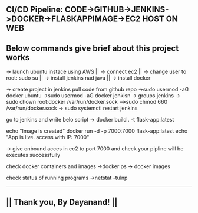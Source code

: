 CI/CD Pipeline:
CODE->GITHUB->JENKINS->DOCKER->FLASKAPPIMAGE->EC2 HOST ON WEB
-------------------------------------------------------------
Below commands give brief about this project works
-----------------------------------------------------

-> launch ubuntu instace using AWS ||
-> connect ec2 ||
-> change user to root:  sudo su ||
-> install jenkins nad java ||
-> install docker
 
-> create project in jenkins pull code from github repo
->sudo usermod -aG docker ubuntu 
->sudo usermod -aG docker jenkisn
-> groups jenkins
-> sudo chown root:docker /var/run/docker.sock 
-->sudo chmod 660 /var/run/docker.sock
-> sudo systemctl restart jenkins

go to jenkins and write belo script
-> docker build . -t flask-app:latest 

echo "Image is created"
docker run -d -p 7000:7000 flask-app:latest
echo "App is live. access with IP: 7000"

-> give onbound acces in ec2 to port 7000
and check your pipline will be executes successfully

 check docker containers and images 
->docker ps
-> docker images

check status of running programs
->netstat -tulnp

-------------------------------
|| Thank you, By Dayanand! ||
-------------------------------
